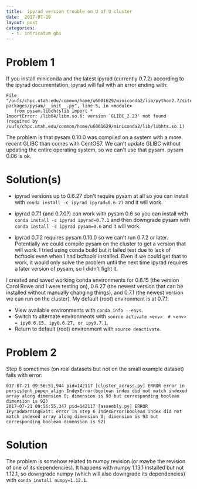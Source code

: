 ```yaml
---
title:  ipyrad version trouble on U of U cluster
date:  2017-07-19
layout: post
categories:
  - t. intricatum gbs
---
```

# Problem 1

If you install miniconda and the latest ipyrad (currently 0.7.2) according to the ipyrad documentation, ipyrad will fail with an error ending with:

~~~
File "/uufs/chpc.utah.edu/common/home/u6001629/miniconda2/lib/python2.7/site-packages/pysam/__init__.py", line 5, in <module>
   from pysam.libchtslib import *
ImportError: /lib64/libm.so.6: version `GLIBC_2.23' not found (required by /uufs/chpc.utah.edu/common/home/u6001629/miniconda2/lib/libhts.so.1)
~~~

The problem is that pysam 0.10.0 was compiled on a system with a more recent GLIBC than comes with CentOS7. We can't update GLIBC without updating the entire operating system, so we can't use that pysam. pysam 0.06 is ok.

# Solution(s)

  * ipyrad versions up to 0.6.27 don't require pysam at all so you can install with ```conda install -c ipyrad ipyrad=0.6.27``` and it will work.

  * ipyrad 0.7.1 (and 0.7.0?) can work with pysam 0.6 so you can install with ```conda install -c ipyrad ipyrad=0.7.1``` and then downgrade pysam with ```conda install -c ipyrad pysam=0.6``` and it will work.

  * ipyrad 0.7.2 requires pysam 0.10.0 so we can't run 0.7.2 or later. Potentially we could compile pysam on the cluster to get a version that will work. I tried using conda build but it failed test due to lack of bcftools even when I had bcftools installed. Even if we could get that to work, it would only solve the problem until the next time ipyrad requires a later version of pysam, so I didn't fight it.

I created and saved working conda environments for 0.6.15 (the version Carol Rowe and I were testing on), 0.6.27 (the newest version that can be installed without manually changing things), and 0.7.1 (the newest version we can run on the cluster). My default (root) environment is at 0.7.1.
  * View available environments with ```conda info --envs```.  
  * Switch to alternate environments with ```source activate <env>  # <env> = ipy0.6.15, ipy0.6.27, or ipy0.7.1```.
  * Return to default (root) environment with ```source deactivate```.

# Problem 2

Step 6 sometimes (on real datasets but not on the small example dataset) fails with error:
~~~
017-07-21 09:56:51,944 pid=142117 [cluster_across.py] ERROR error in persistent_popen_align IndexError(boolean index did not match indexed array along dimension 0; dimension is 93 but corresponding boolean dimension is 92)
2017-07-21 09:56:55,347 pid=142117 [assembly.py] ERROR IPyradWarningExit: error in step 6 IndexError(boolean index did not match indexed array along dimension 0; dimension is 93 but corresponding boolean dimension is 92)
~~~

# Solution

The problem is somehow related to numpy revision (or maybe the revision of one of its dependencies). It happens with numpy 1.13.1 installed but not 1.12.1, so downgrade numpy (which will also downgrade its dependencies) with ```conda install numpy=1.12.1```.
